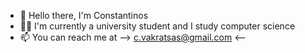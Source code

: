 - 👋 Hello there, I'm Constantinos
- 👨‍🎓 I'm currently a university student and I study computer science
- 📫 You can reach me at --> c.vakratsas@gmail.com <--
